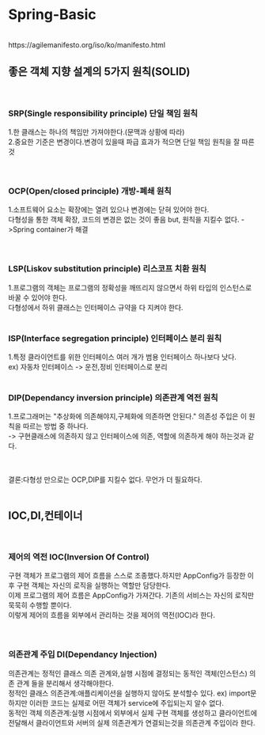# Spring-Basic
<br>
https://agilemanifesto.org/iso/ko/manifesto.html

## 좋은 객체 지향 설계의 5가지 원칙(SOLID)
<br>

### SRP(Single responsibility principle) 단일 책임 원칙 
1.한 클래스는 하나의 책임만 가져야한다.(문맥과 상황에 따라)<br>
2.중요한 기준은 변경이다.변경이 있을때 파급 효과가 적으면 단일 책임 원칙을 잘 따른 것<br>
<br><br>
### OCP(Open/closed principle) 개방-폐쇄 원칙
1.소프트웨어 요소는 확장에는 열려 있으나 변경에는 닫혀 있어야 한다.<br>
다형성을 통한 객체 확장, 코드의 변경은 없는 것이 좋음 but, 원칙을 지킬수 없다. ->Spring container가 해결<br>
<br><br>
### LSP(Liskov substitution principle) 리스코프 치환 원칙
1.프로그램의 객체는 프로그램의 정확성을 깨뜨리지 않으면서 하위 타입의 인스턴스로 바꿀 수 있어야 한다.<br> 다형성에서 하위 클래스는 인터페이스 규약을 다 지켜야 한다.
<br><br>
### ISP(Interface segregation principle) 인터페이스 분리 원칙
1.특정 클라이언트를 위한 인터페이스 여러 개가 범용 인터페이스 하나보다 낫다.<br> 
ex) 자동차 인터페이스 -> 운전,정비 인터페이스로 분리 
<br><br>
### DIP(Dependancy inversion principle) 의존관계 역전 원칙 
1.프로그래머는 "추상화에 의존해야지,구체화에 의존하면 안된다." 의존성 주입은 이 원칙을 따르는 방법 중 하나다.<br> -> 구현클래스에 의존하지 않고 인터페이스에 의존, 역할에 의존하게 해야 하는것과 같다.

<br><br>
결론:다형성 만으로는 OCP,DIP를 지킬수 없다. 무언가 더 필요하다.
<br><br>
## IOC,DI,컨테이너
<br>

### 제어의 역전 IOC(Inversion Of Control)
구현 객체가 프로그램의 제어 흐름을 스스로 조종했다.하지만 AppConfig가 등장한 이후 구현 객체는 자신의 로직을 실행하는 역할만 담당한다. <br>
이제 프로그램의 제어 흐름은 AppConfig가 가져간다. 기존의 서비스는 자신의 로직만 묵묵히 수행할 뿐이다.<br>
이렇게 제어의 흐름을 외부에서 관리하는 것을 제어의 역전(IOC)라 한다.<br>
<br><br>
### 의존관계 주입 DI(Dependancy Injection)
의존관계는 정적인 클래스 의존 관계와,실행 시점에 결정되는 동적인 객체(인스턴스) 의존 관계 들을 분리해서 생각해야한다.<br>
정적인 클래스 의존관계:애플리케이션을 실행하지 않아도 분석할수 있다. ex) import문 <br>
하지만 이러한 코드는 실제로 어떤 객체가 service에 주입되는지 알수 없다.<br>
동적인 객체 의존관계:실행 시점에서 외부에서 실제 구현 객체를 생성하고 클라이언트에 전달해서 클라이언트와 서버의 실제 의존관계가 연결되는것을 의존관계 주입이라 한다.<br>




